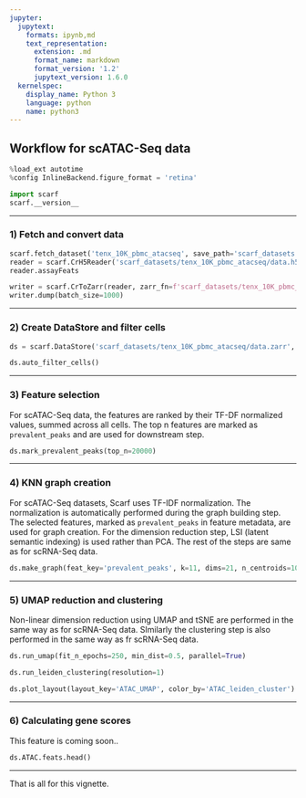 ```yaml
---
jupyter:
  jupytext:
    formats: ipynb,md
    text_representation:
      extension: .md
      format_name: markdown
      format_version: '1.2'
      jupytext_version: 1.6.0
  kernelspec:
    display_name: Python 3
    language: python
    name: python3
---
```


## Workflow for scATAC-Seq data

```python
%load_ext autotime
%config InlineBackend.figure_format = 'retina'

import scarf
scarf.__version__
```

---
### 1) Fetch and convert data

```python
scarf.fetch_dataset('tenx_10K_pbmc_atacseq', save_path='scarf_datasets')
reader = scarf.CrH5Reader('scarf_datasets/tenx_10K_pbmc_atacseq/data.h5', 'atac')
reader.assayFeats
```

```python
writer = scarf.CrToZarr(reader, zarr_fn=f'scarf_datasets/tenx_10K_pbmc_atacseq/data.zarr', chunk_size=(1000, 2000))
writer.dump(batch_size=1000)
```

---
### 2) Create DataStore and filter cells

```python
ds = scarf.DataStore('scarf_datasets/tenx_10K_pbmc_atacseq/data.zarr', nthreads=4)
```

```python
ds.auto_filter_cells()
```

---
### 3) Feature selection

For scATAC-Seq data, the features are ranked by their TF-DF normalized values, summed across all cells. The top n features are marked as `prevalent_peaks` and are used for downstream step.

```python
ds.mark_prevalent_peaks(top_n=20000)
```

---
### 4) KNN graph creation

For scATAC-Seq datasets, Scarf uses TF-IDF normalization. The normalization is automatically performed during the graph building step. The selected features, marked as `prevalent_peaks` in feature metadata, are used for graph creation. For the dimension reduction step, LSI (latent semantic indexing) is used rather than PCA. The rest of the steps are same as for scRNA-Seq data.

```python
ds.make_graph(feat_key='prevalent_peaks', k=11, dims=21, n_centroids=1000)
```

<!-- #region -->
---
### 5) UMAP reduction and clustering


Non-linear dimension reduction using UMAP and tSNE are performed in the same way as for scRNA-Seq data. SImilarly the clustering step is also performed in the same way as fr scRNA-Seq data.
<!-- #endregion -->

```python
ds.run_umap(fit_n_epochs=250, min_dist=0.5, parallel=True)
```

```python
ds.run_leiden_clustering(resolution=1)
```

```python
ds.plot_layout(layout_key='ATAC_UMAP', color_by='ATAC_leiden_cluster')
```

---
### 6) Calculating gene scores

This feature is coming soon..

```python
ds.ATAC.feats.head()
```

---
That is all for this vignette.
